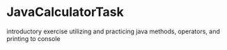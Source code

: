 # JavaCalculatorTask
introductory exercise utilizing and practicing java methods, operators, and printing to console
